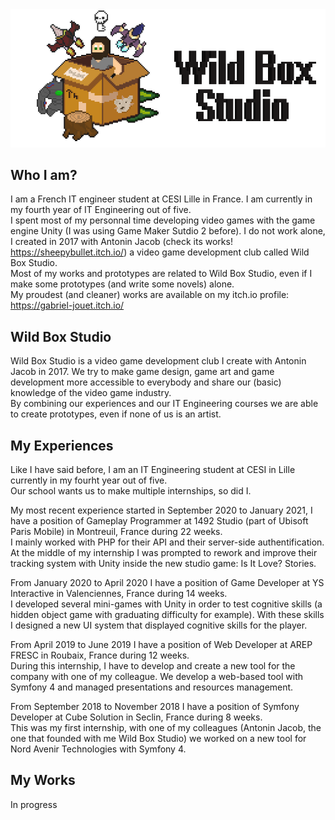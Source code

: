 <img src="Gab Banner.png" alt="hi" class="inline"/>

## Who I am?
I am a French IT engineer student at CESI Lille in France. I am currently in my fourth year of IT Engineering out of five.  
I spent most of my personnal time developing video games with the game engine Unity (I was using Game Maker Sutdio 2 before). I do not work alone, I created in 2017 with Antonin Jacob (check its works! <https://sheepybullet.itch.io/>) a video game development club called Wild Box Studio.  
Most of my works and prototypes are related to Wild Box Studio, even if I make some prototypes (and write some novels) alone.  
My proudest (and cleaner) works are available on my itch.io profile: <https://gabriel-jouet.itch.io/>  

## Wild Box Studio
Wild Box Studio is a video game development club I create with Antonin Jacob in 2017. We try to make game design, game art and game development more accessible to everybody and share our (basic) knowledge of the video game industry.  
By combining our experiences and our IT Engineering courses we are able to create prototypes, even if none of us is an artist.  

## My Experiences
Like I have said before, I am an IT Engineering student at CESI in Lille currently in my fourht year out of five.  
Our school wants us to make multiple internships, so did I.  

My most recent experience started in September 2020 to January 2021, I have a position of Gameplay Programmer at 1492 Studio (part of Ubisoft Paris Mobile) in Montreuil, France during 22 weeks.  
I mainly worked with PHP for their API and their server-side authentification. At the middle of my internship I was prompted to rework and improve their tracking system with Unity inside the new studio game: Is It Love? Stories.  

From January 2020 to April 2020 I have a position of Game Developer at YS Interactive in Valenciennes, France during 14 weeks.  
I developed several mini-games with Unity in order to test cognitive skills (a hidden object game with graduating difficulty for example). With these skills I designed a new UI system that displayed cognitive skills for the player.

From April 2019 to June 2019 I have a position of Web Developer at AREP FRESC in Roubaix, France during 12 weeks.  
During this internship, I have to develop and create a new tool for the company with one of my colleague. We develop a web-based tool with Symfony 4 and managed presentations and resources management.  

From September 2018 to November 2018 I have a position of Symfony Developer at Cube Solution in Seclin, France during 8 weeks.  
This was my first internship, with one of my colleagues (Antonin Jacob, the one that founded with me Wild Box Studio) we worked on a new tool for Nord Avenir Technologies with Symfony 4.

## My Works
In progress
